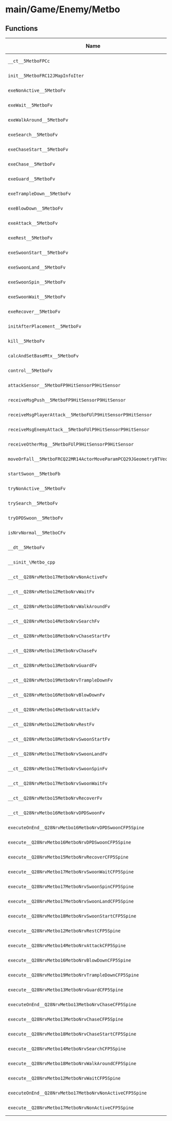 # main/Game/Enemy/Metbo

## Functions

| Name | Address | Match % |
|------|---------|---------|
| `__ct__5MetboFPCc` | `0x80122D94` | :x: (0.0%) |
| `init__5MetboFRC12JMapInfoIter` | `0x80122E10` | :x: (0.0%) |
| `exeNonActive__5MetboFv` | `0x8012308C` | :x: (0.0%) |
| `exeWait__5MetboFv` | `0x80123148` | :x: (0.0%) |
| `exeWalkAround__5MetboFv` | `0x80123204` | :x: (0.0%) |
| `exeSearch__5MetboFv` | `0x80123388` | :x: (0.0%) |
| `exeChaseStart__5MetboFv` | `0x80123418` | :x: (0.0%) |
| `exeChase__5MetboFv` | `0x801234BC` | :x: (0.0%) |
| `exeGuard__5MetboFv` | `0x801235E8` | :x: (0.0%) |
| `exeTrampleDown__5MetboFv` | `0x80123660` | :x: (0.0%) |
| `exeBlowDown__5MetboFv` | `0x80123710` | :x: (0.0%) |
| `exeAttack__5MetboFv` | `0x80123774` | :x: (0.0%) |
| `exeRest__5MetboFv` | `0x801237EC` | :x: (0.0%) |
| `exeSwoonStart__5MetboFv` | `0x80123868` | :x: (0.0%) |
| `exeSwoonLand__5MetboFv` | `0x8012390C` | :x: (0.0%) |
| `exeSwoonSpin__5MetboFv` | `0x801239A0` | :x: (0.0%) |
| `exeSwoonWait__5MetboFv` | `0x80123A34` | :x: (0.0%) |
| `exeRecover__5MetboFv` | `0x80123ACC` | :x: (0.0%) |
| `initAfterPlacement__5MetboFv` | `0x80123B5C` | :x: (0.0%) |
| `kill__5MetboFv` | `0x80123B60` | :x: (0.0%) |
| `calcAndSetBaseMtx__5MetboFv` | `0x80123BCC` | :x: (0.0%) |
| `control__5MetboFv` | `0x80123C68` | :x: (0.0%) |
| `attackSensor__5MetboFP9HitSensorP9HitSensor` | `0x80123D78` | :x: (0.0%) |
| `receiveMsgPush__5MetboFP9HitSensorP9HitSensor` | `0x80123E88` | :x: (0.0%) |
| `receiveMsgPlayerAttack__5MetboFUlP9HitSensorP9HitSensor` | `0x80123F54` | :x: (0.0%) |
| `receiveMsgEnemyAttack__5MetboFUlP9HitSensorP9HitSensor` | `0x80124328` | :x: (0.0%) |
| `receiveOtherMsg__5MetboFUlP9HitSensorP9HitSensor` | `0x801243DC` | :x: (0.0%) |
| `moveOrFall__5MetboFRCQ22MR14ActorMoveParamPCQ29JGeometry8TVec3<f>` | `0x80124434` | :x: (0.0%) |
| `startSwoon__5MetboFb` | `0x801244EC` | :x: (0.0%) |
| `tryNonActive__5MetboFv` | `0x80124614` | :x: (0.0%) |
| `trySearch__5MetboFv` | `0x80124678` | :x: (0.0%) |
| `tryDPDSwoon__5MetboFv` | `0x80124780` | :x: (0.0%) |
| `isNrvNormal__5MetboCFv` | `0x801248B4` | :x: (0.0%) |
| `__dt__5MetboFv` | `0x80124950` | :x: (0.0%) |
| `__sinit_\Metbo_cpp` | `0x801249AC` | :x: (0.0%) |
| `__ct__Q28NrvMetbo17MetboNrvNonActiveFv` | `0x80124A50` | :x: (0.0%) |
| `__ct__Q28NrvMetbo12MetboNrvWaitFv` | `0x80124A60` | :x: (0.0%) |
| `__ct__Q28NrvMetbo18MetboNrvWalkAroundFv` | `0x80124A70` | :x: (0.0%) |
| `__ct__Q28NrvMetbo14MetboNrvSearchFv` | `0x80124A80` | :x: (0.0%) |
| `__ct__Q28NrvMetbo18MetboNrvChaseStartFv` | `0x80124A90` | :x: (0.0%) |
| `__ct__Q28NrvMetbo13MetboNrvChaseFv` | `0x80124AA0` | :x: (0.0%) |
| `__ct__Q28NrvMetbo13MetboNrvGuardFv` | `0x80124AB0` | :x: (0.0%) |
| `__ct__Q28NrvMetbo19MetboNrvTrampleDownFv` | `0x80124AC0` | :x: (0.0%) |
| `__ct__Q28NrvMetbo16MetboNrvBlowDownFv` | `0x80124AD0` | :x: (0.0%) |
| `__ct__Q28NrvMetbo14MetboNrvAttackFv` | `0x80124AE0` | :x: (0.0%) |
| `__ct__Q28NrvMetbo12MetboNrvRestFv` | `0x80124AF0` | :x: (0.0%) |
| `__ct__Q28NrvMetbo18MetboNrvSwoonStartFv` | `0x80124B00` | :x: (0.0%) |
| `__ct__Q28NrvMetbo17MetboNrvSwoonLandFv` | `0x80124B10` | :x: (0.0%) |
| `__ct__Q28NrvMetbo17MetboNrvSwoonSpinFv` | `0x80124B20` | :x: (0.0%) |
| `__ct__Q28NrvMetbo17MetboNrvSwoonWaitFv` | `0x80124B30` | :x: (0.0%) |
| `__ct__Q28NrvMetbo15MetboNrvRecoverFv` | `0x80124B40` | :x: (0.0%) |
| `__ct__Q28NrvMetbo16MetboNrvDPDSwoonFv` | `0x80124B50` | :x: (0.0%) |
| `executeOnEnd__Q28NrvMetbo16MetboNrvDPDSwoonCFP5Spine` | `0x80124B60` | :x: (0.0%) |
| `execute__Q28NrvMetbo16MetboNrvDPDSwoonCFP5Spine` | `0x80124B78` | :x: (0.0%) |
| `execute__Q28NrvMetbo15MetboNrvRecoverCFP5Spine` | `0x80124B88` | :x: (0.0%) |
| `execute__Q28NrvMetbo17MetboNrvSwoonWaitCFP5Spine` | `0x80124B90` | :x: (0.0%) |
| `execute__Q28NrvMetbo17MetboNrvSwoonSpinCFP5Spine` | `0x80124B98` | :x: (0.0%) |
| `execute__Q28NrvMetbo17MetboNrvSwoonLandCFP5Spine` | `0x80124BA0` | :x: (0.0%) |
| `execute__Q28NrvMetbo18MetboNrvSwoonStartCFP5Spine` | `0x80124BA8` | :x: (0.0%) |
| `execute__Q28NrvMetbo12MetboNrvRestCFP5Spine` | `0x80124BB0` | :x: (0.0%) |
| `execute__Q28NrvMetbo14MetboNrvAttackCFP5Spine` | `0x80124BB8` | :x: (0.0%) |
| `execute__Q28NrvMetbo16MetboNrvBlowDownCFP5Spine` | `0x80124BC0` | :x: (0.0%) |
| `execute__Q28NrvMetbo19MetboNrvTrampleDownCFP5Spine` | `0x80124BC8` | :x: (0.0%) |
| `execute__Q28NrvMetbo13MetboNrvGuardCFP5Spine` | `0x80124BD0` | :x: (0.0%) |
| `executeOnEnd__Q28NrvMetbo13MetboNrvChaseCFP5Spine` | `0x80124BD8` | :x: (0.0%) |
| `execute__Q28NrvMetbo13MetboNrvChaseCFP5Spine` | `0x80124BE8` | :x: (0.0%) |
| `execute__Q28NrvMetbo18MetboNrvChaseStartCFP5Spine` | `0x80124BF0` | :x: (0.0%) |
| `execute__Q28NrvMetbo14MetboNrvSearchCFP5Spine` | `0x80124BF8` | :x: (0.0%) |
| `execute__Q28NrvMetbo18MetboNrvWalkAroundCFP5Spine` | `0x80124C00` | :x: (0.0%) |
| `execute__Q28NrvMetbo12MetboNrvWaitCFP5Spine` | `0x80124C08` | :x: (0.0%) |
| `executeOnEnd__Q28NrvMetbo17MetboNrvNonActiveCFP5Spine` | `0x80124C10` | :x: (0.0%) |
| `execute__Q28NrvMetbo17MetboNrvNonActiveCFP5Spine` | `0x80124C64` | :x: (0.0%) |